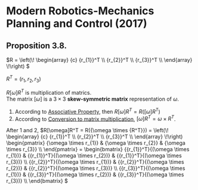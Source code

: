 # Modern Robotics-Mechanics Planning and Control (2017)

## Proposition 3.8.

$`R = \left(\!
      \begin{array} {c}
        {r_{1}}^T \\ 
        {r_{2}}^T \\ 
        {r_{3}}^T \\ 
      \end{array}
      \!\right)
`$

$`R^T = (r_{1}, r_{2}, r_{3})`$

$`R[\omega]R^T`$ is multiplication of matrics. <br>
The matrix $`[\omega]`$ is a $`3 × 3`$ **skew-symmetric matrix** representation of $`\omega`$. <br>
1. According to [Associative Property](https://github.com/vitonzhangtt/LinearAlgebraNinja/blob/main/Addition-and-multiplication-of-matrices.md#associative-property), then $`R[\omega]R^T=R([\omega]R^T)`$
2. According to [Conversion to matrix multiplication](https://en.wikipedia.org/wiki/Cross_product#Conversion_to_matrix_multiplication), $`[\omega]R^T = {\omega} \times {R^T}`$.

After 1 and 2, $`R[\omega]R^T = R({\omega \times {R^T}}) 
  = \left(\!
      \begin{array} {c}
        {r_{1}}^T \\ 
        {r_{2}}^T \\ 
        {r_{3}}^T \\ 
      \end{array}
    \!\right)   
    \begin{pmatrix}
        {\omega \times r_{1}} & {\omega \times r_{2}} & {\omega \times r_{3}} \\
    \end{pmatrix}
  = \begin{bmatrix}
      {{r_{1}}^T}{(\omega \times r_{1})} & {{r_{1}}^T}{(\omega \times r_{2})} & {{r_{1}}^T}{(\omega \times r_{3})} \\
      {{r_{2}}^T}{(\omega \times r_{1})} & {{r_{2}}^T}{(\omega \times r_{2})} & {{r_{2}}^T}{(\omega \times r_{3})} \\
      {{r_{3}}^T}{(\omega \times r_{1})} & {{r_{3}}^T}{(\omega \times r_{2})} & {{r_{3}}^T}{(\omega \times r_{3})} \\
    \end{bmatrix}
`$


